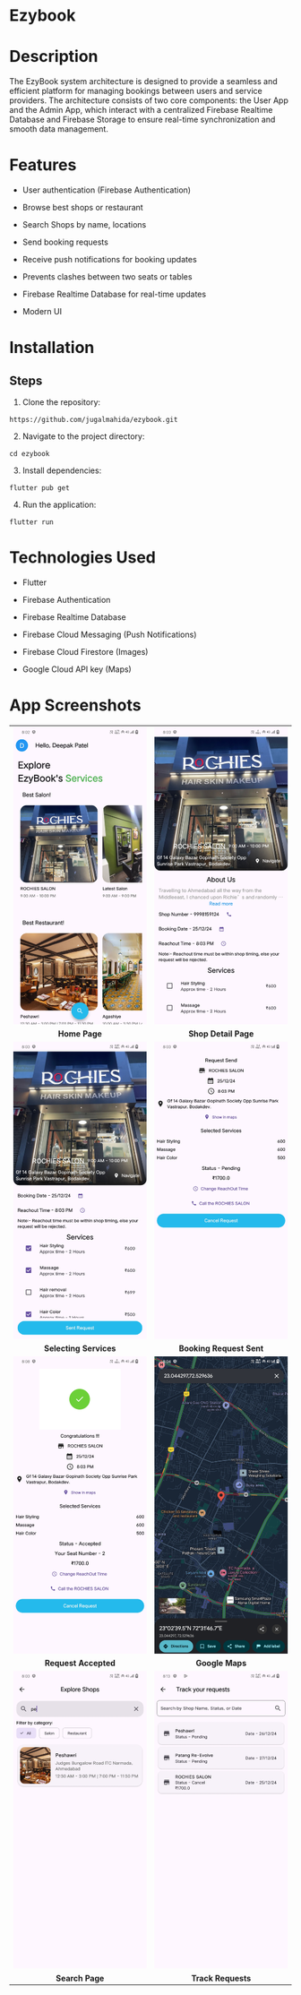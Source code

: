 # Ezybook 
# Description

The EzyBook system architecture is designed to provide a seamless and efficient platform for managing bookings between users and service providers. The architecture consists of two core components: the User App and the Admin App, which interact with a centralized Firebase Realtime Database and Firebase Storage to ensure real-time synchronization and smooth data management.

# Features

* User authentication (Firebase Authentication)

* Browse best shops or restaurant

* Search Shops by name, locations

* Send booking requests

* Receive push notifications for booking updates

* Prevents clashes between two seats or tables

* Firebase Realtime Database for real-time updates

* Modern UI

# Installation
## Steps
1. Clone the repository:
```
https://github.com/jugalmahida/ezybook.git
```

2. Navigate to the project directory:

```
cd ezybook
```

3. Install dependencies:

```
flutter pub get
```

4. Run the application:

```
flutter run
```

# Technologies Used

* Flutter

* Firebase Authentication

* Firebase Realtime Database

* Firebase Cloud Messaging (Push Notifications)

* Firebase Cloud Firestore (Images)

* Google Cloud API key (Maps)

# App Screenshots

<table>
  <tr>
    <td><img src="/assets/images/SS/Home.jpg" alt="Home Page" width="300"/></td>
    <td><img src="/assets/images/SS/ShopDetails.jpg" alt="Shop Details" width="300"/></td>
  </tr>
  <tr>
    <td align="center"><b>Home Page</b></td>
    <td align="center"><b>Shop Detail Page</b></td>
  </tr>
  <tr>
    <td><img src="/assets/images/SS/SelectRequestedServices.jpg" alt="Selecting Services" width="300"/></td>
    <td><img src="/assets/images/SS/RequestSend.jpg" alt="Booking Request" width="300"/></td>
  </tr>
  <tr>
    <td align="center"><b>Selecting Services</b></td>
    <td align="center"><b>Booking Request Sent</b></td>
  </tr>
  <tr>
    <td><img src="/assets/images/SS/RequestConfim.jpg" alt="Request Confirmed" width="300"/></td>
    <td><img src="/assets/images/SS/Maps.jpg" alt="Google Maps" width="300"/></td>
  </tr>
  <tr>
    <td align="center"><b>Request Accepted</b></td>
    <td align="center"><b>Google Maps</b></td>
  </tr>
  <tr>
    <td><img src="/assets/images/SS/Search.jpg" alt="Search Page" width="300"/></td>
    <td><img src="/assets/images/SS/TrackRequest.jpg" alt="Track Request" width="300"/></td>
  </tr>
  <tr>
    <td align="center"><b>Search Page</b></td>
    <td align="center"><b>Track Requests</b></td>
  </tr>
</table>

